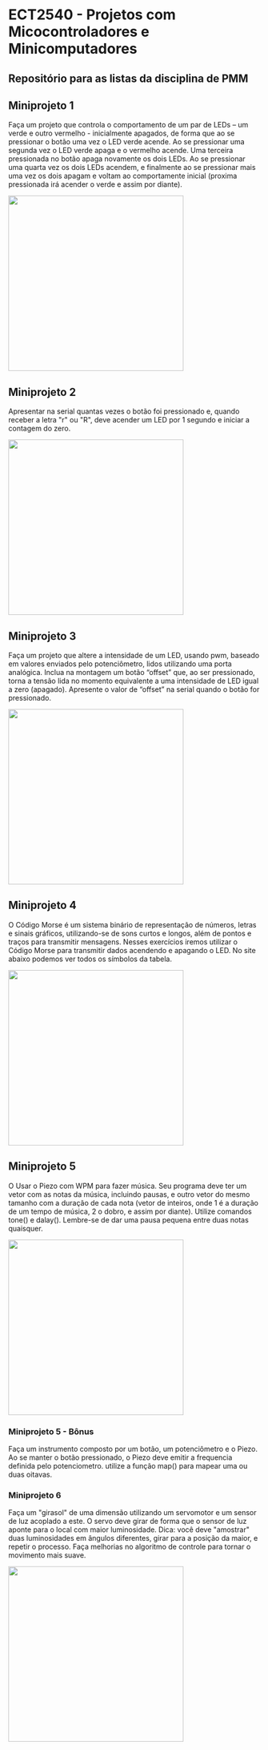 # ECT2540 - Projetos com Micocontroladores e Minicomputadores

## Repositório para as listas da disciplina de PMM
## Miniprojeto 1
 Faça um projeto que controla o comportamento de um par de LEDs – um verde e outro vermelho - inicialmente apagados, de forma que ao se pressionar o botão uma vez o LED verde acende. Ao se pressionar uma segunda vez o LED verde apaga e o vermelho acende. Uma terceira pressionada no botão apaga novamente os dois LEDs. Ao se pressionar uma quarta vez os dois LEDs acendem, e finalmente ao se pressionar mais uma vez os dois apagam e voltam ao comportamente inicial (proxima pressionada irá acender o verde e assim por diante).

<img src="imagens/miniprojeto1.png" width="350" height="350">

## Miniprojeto 2
Apresentar	na	serial	quantas	vezes	o	botão	foi	pressionado	e,	quando	receber	a	letra	"r"	ou	"R",	deve	acender	um	LED	por	1	segundo	e	iniciar	a	contagem	do	zero.

<img src="imagens/miniprojeto2.png" width="350" height="350">

## Miniprojeto 3 
Faça um projeto que altere a intensidade de um LED, usando pwm, baseado em valores enviados pelo potenciômetro, lidos utilizando uma porta analógica. Inclua na montagem um botão “offset” que, ao ser pressionado, torna a tensão lida no momento equivalente a uma intensidade de LED igual a zero (apagado). Apresente o valor de “offset” na serial quando o botão for pressionado.

<img src="imagens/miniprojeto3.png" width="350" height="350">

## Miniprojeto 4
O	Código	Morse	é	um	sistema	binário	de	representação de	números,	letras	e	sinais	gráficos,	utilizando-se	de	sons	curtos	e longos,	além	de	pontos	e	traços	para	transmitir	mensagens.	Nesses	exercícios	iremos	utilizar	o	Código Morse	para	transmitir	dados	acendendo	e	apagando	o	LED.	No	site	abaixo	podemos	ver	todos	os	símbolos	da tabela.	

<img src="imagens/miniprojeto4.png" width="350" height="350">

## Miniprojeto 5
O	Usar o Piezo com WPM para fazer música. Seu programa deve ter um vetor com as notas da música, incluindo pausas, e outro vetor do mesmo tamanho com a duração de cada nota (vetor de inteiros, onde 1 é a duração de um tempo de música, 2 o dobro, e assim por diante). Utilize comandos tone() e dalay(). Lembre-se de dar uma pausa pequena entre duas notas quaisquer.	

<img src="imagens/miniprojeto5.png" width="350" height="350">

### Miniprojeto 5 - Bônus
Faça um instrumento composto por um botão, um potenciômetro e o Piezo. Ao se manter o botão pressionado, o Piezo deve emitir a frequencia definida pelo potenciometro. utilize a função map() para mapear uma ou duas oitavas.	

### Miniprojeto 6
Faça um "girasol" de uma dimensão utilizando um servomotor e um sensor de luz acoplado a este. O servo deve girar de forma que o sensor de luz aponte para o local com maior luminosidade. Dica: você deve "amostrar" duas luminosidades em ângulos diferentes, girar para a posição da maior, e repetir o processo. Faça melhorias no algoritmo de controle para tornar o movimento mais suave.

<img src="imagens/miniprojeto6.png" width="350" height="350">
